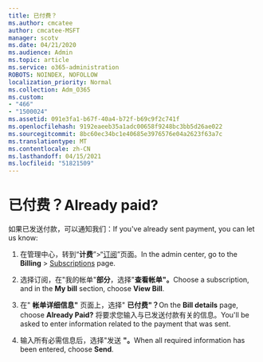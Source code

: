 ```yaml
---
title: 已付费？
ms.author: cmcatee
author: cmcatee-MSFT
manager: scotv
ms.date: 04/21/2020
ms.audience: Admin
ms.topic: article
ms.service: o365-administration
ROBOTS: NOINDEX, NOFOLLOW
localization_priority: Normal
ms.collection: Adm_O365
ms.custom:
- "466"
- "1500024"
ms.assetid: 091e3fa1-b67f-40a4-b72f-b69c9f2c741f
ms.openlocfilehash: 9192eaeeb35a1adc00658f9248bc3bb5d26ae022
ms.sourcegitcommit: 8bc60ec34bc1e40685e3976576e04a2623f63a7c
ms.translationtype: MT
ms.contentlocale: zh-CN
ms.lasthandoff: 04/15/2021
ms.locfileid: "51821509"
---
```

# <a name="already-paid"></a><span data-ttu-id="8060e-102">已付费？</span><span class="sxs-lookup"><span data-stu-id="8060e-102">Already paid?</span></span>

<span data-ttu-id="8060e-103">如果已发送付款，可以通知我们：</span><span class="sxs-lookup"><span data-stu-id="8060e-103">If you've already sent payment, you can let us know:</span></span>
  
1. <span data-ttu-id="8060e-104">在管理中心，转到“**计费**”\>“[订阅](https://go.microsoft.com/fwlink/p/?linkid=842054)”页面。</span><span class="sxs-lookup"><span data-stu-id="8060e-104">In the admin center, go to the **Billing** \> [Subscriptions](https://go.microsoft.com/fwlink/p/?linkid=842054) page.</span></span>

2. <span data-ttu-id="8060e-105">选择订阅，在"我的帐单"**部分**，选择"**查看帐单"。**</span><span class="sxs-lookup"><span data-stu-id="8060e-105">Choose a subscription, and in the **My bill** section, choose **View Bill**.</span></span>

3. <span data-ttu-id="8060e-106">在" **帐单详细信息"** 页面上，选择" **已付费"？**</span><span class="sxs-lookup"><span data-stu-id="8060e-106">On the **Bill details** page, choose **Already Paid?**</span></span> <span data-ttu-id="8060e-107">将要求您输入与已发送付款有关的信息。</span><span class="sxs-lookup"><span data-stu-id="8060e-107">You'll be asked to enter information related to the payment that was sent.</span></span>

4. <span data-ttu-id="8060e-108">输入所有必需信息后，选择"发送 **"。**</span><span class="sxs-lookup"><span data-stu-id="8060e-108">When all required information has been entered, choose **Send**.</span></span>